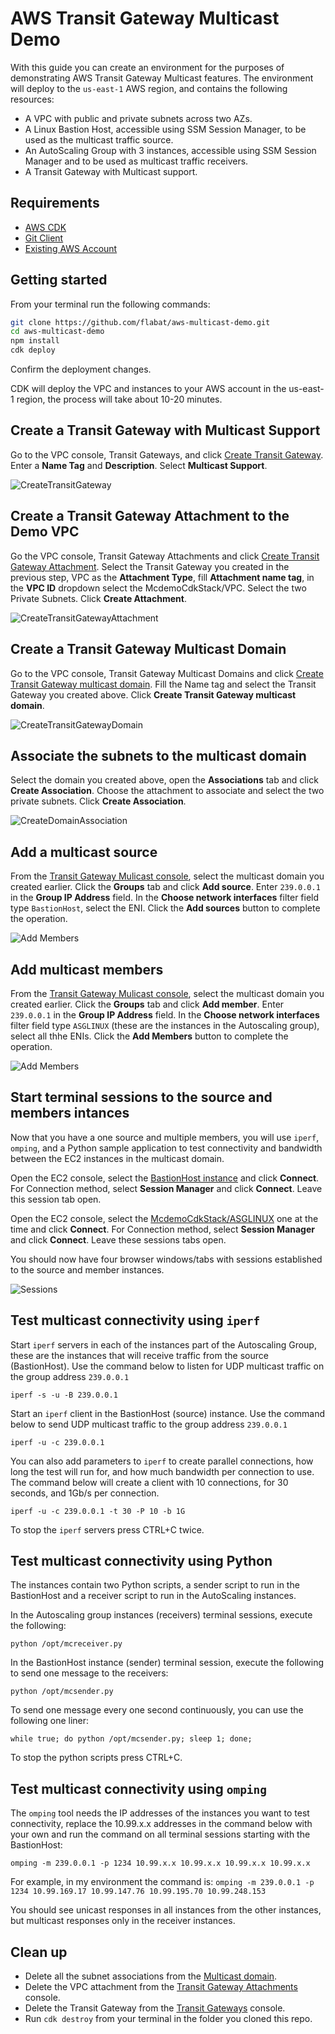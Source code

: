 # AWS Transit Gateway Multicast Demo

With this guide you can create an environment for the purposes of demonstrating AWS Transit Gateway Multicast features. The environment will deploy to the `us-east-1` AWS region, and contains the following resources:

* A VPC with public and private subnets across two AZs.
* A Linux Bastion Host, accessible using SSM Session Manager, to be used as the multicast traffic source.
* An AutoScaling Group with 3 instances, accessible using SSM Session Manager and to be used as  multicast traffic receivers.
* A Transit Gateway with Multicast support.
  
## Requirements

* [AWS CDK](https://docs.aws.amazon.com/cdk/latest/guide/getting_started.html)
* [Git Client](https://git-scm.com/)
* [Existing AWS Account](https://aws.amazon.com/premiumsupport/knowledge-center/create-and-activate-aws-account/)
  
## Getting started

From your terminal run the following commands:

```bash
git clone https://github.com/flabat/aws-multicast-demo.git
cd aws-multicast-demo
npm install
cdk deploy
```

Confirm the deployment changes.

CDK will deploy the VPC and instances to your AWS account in the us-east-1 region, the process will take about 10-20 minutes.

## Create a Transit Gateway with Multicast Support

Go to the VPC console, Transit Gateways, and click [Create Transit Gateway](https://console.aws.amazon.com/vpc/home?region=us-east-1#CreateTransitGateway:). Enter a **Name Tag** and **Description**. Select **Multicast Support**.

![CreateTransitGateway](img/CreateTransitGateway.gif)

## Create a Transit Gateway Attachment to the Demo VPC

Go the VPC console, Transit Gateway Attachments and click [Create Transit Gateway Attachment](https://console.aws.amazon.com/vpc/home?region=us-east-1#CreateTgwAttachment:). Select the Transit Gateway you created in the previous step, VPC as the **Attachment Type**, fill **Attachment name tag**, in the **VPC ID** dropdown select the McdemoCdkStack/VPC. Select the two Private Subnets. Click **Create Attachment**.

![CreateTransitGatewayAttachment](img/CreateTransitGatewayAttachment.gif)

## Create a Transit Gateway Multicast Domain

Go to the VPC console, Transit Gateway Multicast Domains and click [Create Transit Gateway multicast domain](https://console.aws.amazon.com/vpc/home?region=us-east-1#CreateTransitGatewayMulticastDomain:). Fill the Name tag and select the Transit Gateway you created above. Click **Create Transit Gateway multicast domain**.

![CreateTransitGatewayDomain](img/CreateTransitGatewayDomain.gif)

## Associate the subnets to the multicast domain

Select the domain you created above, open the **Associations** tab and click **Create Association**. Choose the attachment to associate and select the two private subnets. Click **Create Association**. 

![CreateDomainAssociation](img/CreateDomainAssociation.gif)

## Add a multicast source

From the [Transit Gateway Mulicast console](https://console.aws.amazon.com/vpc/home?region=us-east-1#TransitGatewayMulticastDomains:sort=transitGatewayMulticastDomainId), select the multicast domain you created earlier. Click the **Groups** tab and click **Add source**. Enter `239.0.0.1` in the **Group IP Address** field. In the **Choose network interfaces** filter field type `BastionHost`, select  the ENI. Click the **Add sources** button to complete the operation.

![Add Members](img/TGW-Add-Sources.png)

## Add multicast members

From the [Transit Gateway Mulicast console](https://console.aws.amazon.com/vpc/home?region=us-east-1#TransitGatewayMulticastDomains:sort=transitGatewayMulticastDomainId), select the multicast domain you created earlier. Click the **Groups** tab and click **Add member**. Enter `239.0.0.1` in the **Group IP Address** field. In the **Choose network interfaces** filter field type `ASGLINUX` (these are the instances in the Autoscaling group), select all thhe ENIs. Click the **Add Members** button to complete the operation.

![Add Members](img/TGW-Add-Members.png)

## Start terminal sessions to the source and members intances

Now that you have a one source and multiple members, you will use `iperf`, `omping`, and a Python sample application to test connectivity and bandwidth between the EC2 instances in the multicast domain.

Open the EC2 console, select the [BastionHost instance](https://console.aws.amazon.com/ec2/v2/home?region=us-east-1#Instances:search=BastionHost;sort=instanceState) and click **Connect**. For Connection method, select **Session Manager** and click **Connect**. Leave this session tab open.

Open the EC2 console, select the [McdemoCdkStack/ASGLINUX](https://console.aws.amazon.com/ec2/v2/home?region=us-east-1#Instances:search=BastionHost;sort=instanceState) one at the time and click **Connect**. For Connection method, select **Session Manager** and click **Connect**. Leave these sessions tabs open.

You should now have four browser windows/tabs with sessions established to the source and member instances.

![Sessions](img/SSS-Sessions.png)

## Test multicast connectivity using `iperf`

Start `iperf` servers in each of the instances part of the Autoscaling Group, these are the instances that will receive traffic from the source (BastionHost). Use the command below to listen for UDP multicast traffic on the group address `239.0.0.1`

`iperf -s -u -B 239.0.0.1`

Start an `iperf` client in the BastionHost (source) instance. Use the command below to send UDP multicast traffic to the group address `239.0.0.1`

`iperf -u -c 239.0.0.1`

You can also add parameters to `iperf` to create parallel connections, how long the test will run for, and how much bandwidth per connection to use. The command below will create a client with 10 connections, for 30 seconds, and 1Gb/s per connection.

`iperf -u -c 239.0.0.1 -t 30 -P 10 -b 1G`

To stop the `iperf` servers press CTRL+C twice.

## Test multicast connectivity using Python

The instances contain two Python scripts, a sender script to run in the BastionHost and a receiver script to run in the AutoScaling instances.

In the Autoscaling group instances (receivers) terminal sessions, execute the following:

`python /opt/mcreceiver.py`

In the BastionHost instance (sender) terminal session, execute the following to send one message to the receivers:

`python /opt/mcsender.py`

To send one message every one second continuously, you can use the following one liner:

`while true; do python /opt/mcsender.py; sleep 1; done;`

To stop the python scripts  press CTRL+C.

## Test multicast connectivity using `omping`

The `omping`  tool needs the IP addresses of the instances you want to test connectivity, replace the 10.99.x.x addresses in the command below with your own and run the command on all terminal sessions starting with the BastionHost:

`omping -m 239.0.0.1 -p 1234 10.99.x.x 10.99.x.x 10.99.x.x 10.99.x.x`

For example, in my environment the command is: `omping -m 239.0.0.1 -p 1234 10.99.169.17 10.99.147.76 10.99.195.70 10.99.248.153`

You should see unicast responses in all instances from the other instances, but multicast responses only in the receiver instances.

## Clean up

* Delete all the subnet associations from the [Multicast domain](https://console.aws.amazon.com/vpc/home?region=us-east-1#TransitGatewayMulticastDomains:sort=transitGatewayMulticastDomainId).
* Delete the VPC attachment from the [Transit Gateway Attachments](https://console.aws.amazon.com/vpc/home?region=us-east-1#TransitGatewayAttachments:sort=transitGatewayAttachmentId) console.
* Delete the Transit Gateway from the [Transit Gateways](https://console.aws.amazon.com/vpc/home?region=us-east-1#TransitGateways:sort=transitGatewayId) console.
* Run `cdk destroy` from your terminal in the folder you cloned this repo.
